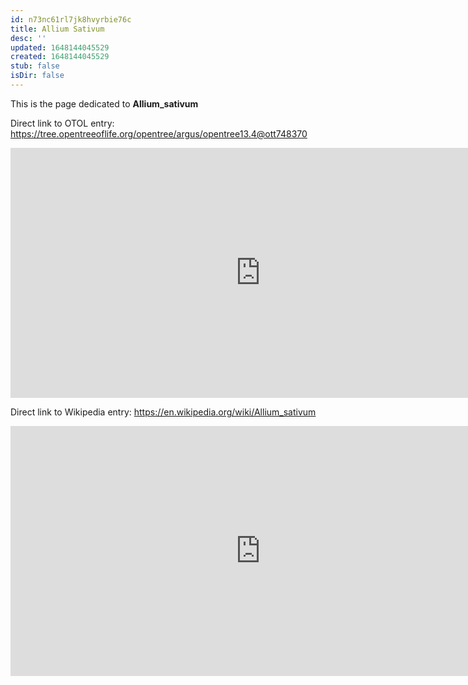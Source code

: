 ```yaml
---
id: n73nc61rl7jk8hvyrbie76c
title: Allium Sativum
desc: ''
updated: 1648144045529
created: 1648144045529
stub: false
isDir: false
---
```

This is the page dedicated to **Allium_sativum**


Direct link to OTOL entry: https://tree.opentreeoflife.org/opentree/argus/opentree13.4@ott748370



<html>
    <body>
    <iframe src="https://tree.opentreeoflife.org/opentree/argus/opentree13.4@ott748370"
    width="800" height="400" frameborder="0" allowfullscreen> </iframe>
    </body>
</html>
    


Direct link to Wikipedia entry: https://en.wikipedia.org/wiki/Allium_sativum



<html>
    <body>
    <iframe src="https://en.wikipedia.org/wiki/Allium_sativum"
    width="800" height="400" frameborder="0" allowfullscreen> </iframe>
    </body>
</html>
    
